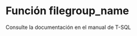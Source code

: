 ﻿---
Autogenerated: true
---

# Función  filegroup_name

Consulte la documentación en el manual de T-SQL

